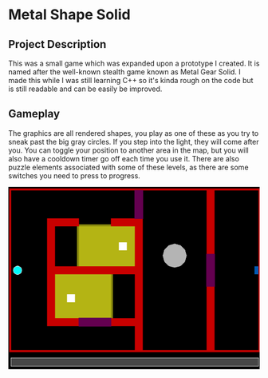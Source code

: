# Metal Shape Solid
## Project Description

This was a small game which was expanded upon a prototype I created. It is named after the well-known stealth game known as Metal Gear Solid. I made this while I was still learning C++ so it's kinda rough on the code but is still readable and can be easily be improved.

## Gameplay
The graphics are all rendered shapes, you play as one of these as you try to sneak past the big gray circles. If you step into the light, they will come after you. You can toggle your position to another area in the map, but you will also have a cooldown timer go off each time you use it. There are also puzzle elements associated with some of these levels, as there are some switches you need to press to progress. 

![Example Gameplay](https://raw.githubusercontent.com/jtorres97/Metal-Shape-Solid/master/assets/images/gameplay.gif)
